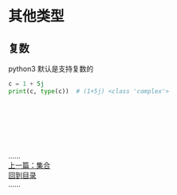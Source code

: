 # 其他类型

## 复数

python3 默认是支持复数的

```python
c = 1 + 5j
print(c, type(c))  # (1+5j) <class 'complex'>
```

<br />
<br />
<br />
<br />
<br />

......     
[上一篇：集合](set.md)      
[回到目录](../contents_page.md)    
......   


